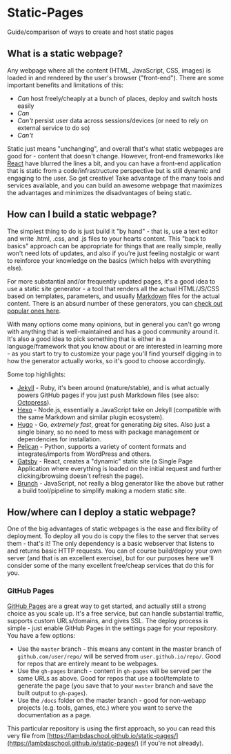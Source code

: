 # Static-Pages
Guide/comparison of ways to create and host static pages

## What is a static webpage?
Any webpage where all the content (HTML, JavaScript, CSS, images) is loaded in
and rendered by the user's browser ("front-end"). There are some important
benefits and limitations of this:

- *Can* host freely/cheaply at a bunch of places, deploy and switch hosts easily
- *Can* 
- *Can't* persist user data across sessions/devices (or need to rely on external service to do so)
- *Can't*

Static just means "unchanging", and overall that's what static webpages are good
for - content that doesn't change. However, front-end frameworks like
[React](https://github.com/facebook/react) have blurred the lines a bit, and you
can have a front-end application that is static from a code/infrastructure
perspective but is still dynamic and engaging to the user. So get creative! Take
advantage of the many tools and services available, and you can build an awesome
webpage that maximizes the advantages and minimizes the disadvantages of being
static.

## How can I build a static webpage?
The simplest thing to do is just build it "by hand" - that is, use a text editor
and write .html, .css, and .js files to your hearts content. This "back to
basics" approach can be appropriate for things that are really simple, really
won't need lots of updates, and also if you're just feeling nostalgic or want to
reinforce your knowledge on the basics (which helps with everything else).

For more substantial and/or frequently updated pages, it's a good idea to use a
static site generator - a tool that renders all the actual HTML/JS/CSS based on
templates, parameters, and usually
[Markdown](https://daringfireball.net/projects/markdown) files for the actual
content. There is an absurd number of these generators, you can
[check out popular ones here](https://www.staticgen.com).

With many options come many opinions, but in general you can't go wrong with
anything that is well-maintained and has a good community around it. It's also a
good idea to pick something that is either in a language/framework that you know
about or are interested in learning more - as you start to try to customize your
page you'll find yourself digging in to how the generator actually works, so
it's good to choose accordingly.

Some top highlights:

- [Jekyll](https://jekyllrb.com) - Ruby, it's been around (mature/stable), and
is what actually powers GitHub pages if you just push Markdown files (see also:
[Octopress](http://octopress.org)).
- [Hexo](https://hexo.io) - Node.js, essentially a JavaScript take on Jekyll
(compatible with the same Markdown and similar plugin ecosystem).
- [Hugo](http://gohugo.io) - Go, *extremely fast*, great for generating *big*
sites. Also just a single binary, so no need to mess with package management or
dependencies for installation.
- [Pelican](https://blog.getpelican.com) - Python, supports a variety of content
formats and integrates/imports from WordPress and others.
- [Gatsby](https://github.com/gatsbyjs/gatsby) - React, creates a "dynamic"
static site (a Single Page Application where everything is loaded on the initial
request and further clicking/browsing doesn't refresh the page).
- [Brunch](http://brunch.io) - JavaScript, not really a blog generator like the
above but rather a build tool/pipeline to simplify making a modern static site.

## How/where can I deploy a static webpage?
One of the big advantages of static webpages is the ease and flexibility of
deployment. To deploy all you do is copy the files to the server that serves
them - that's it! The only dependency is a basic webserver that listens to and
returns basic HTTP requests. You can of course build/deploy your own server (and
that is an excellent exercise), but for our purposes here we'll consider some of
the many excellent free/cheap services that do this for you.

### GitHub Pages
[GitHub Pages](https://pages.github.com) are a great way to get started, and
actually still a strong choice as you scale up. It's a free service, but can
handle substantial traffic, supports custom URLs/domains, and gives SSL. The
deploy process is simple - just enable GitHub Pages in the settings page for
your repository. You have a few options:

- Use the `master` branch - this means any content in the master branch of
`github.com/user/repo/` will be served from `user.github.io/repo/`. Good for
repos that are entirely meant to be webpages.
- Use the `gh-pages` branch - content in `gh-pages` will be served per the same
URLs as above. Good for repos that use a tool/template to generate the page (you
save that to your `master` branch and save the built output to `gh-pages`).
- Use the `/docs` folder on the master branch - good for non-webapp projects
(e.g. tools, games, etc.) where you want to serve the documentation as a page.

This particular repository is using the first approach, so you can read this
very file from [https://lambdaschool.github.io/static-pages/](https://lambdaschool.github.io/static-pages/)
(if you're not already).
